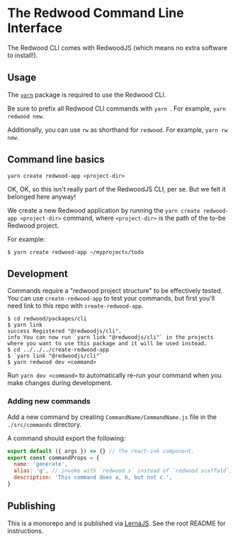 # The Redwood Command Line Interface

The Redwood CLI comes with RedwoodJS (which means no extra software to install!).

## Usage

The [`yarn`](https://classic.yarnpkg.com/en/docs/install) package is required to use the Redwood CLI.

Be sure to prefix all Redwood CLI commands with `yarn `. For example, `yarn redwood new`.

Additionally, you can use `rw` as shorthand for `redwood`. For example, `yarn rw new`.

## Command line basics

```terminal
yarn create redwood-app <project-dir>
```

OK, OK, so this isn't really part of the RedwoodJS CLI, per se. But we felt it belonged here anyway!

We create a new Redwood application by running the `yarn create redwood-app <project-dir>` command, where `<project-dir>` is the path of the to-be Redwood project.

For example:

```terminal
$ yarn create redwood-app ~/myprojects/todo
```

## Development

Commands require a "redwood project structure" to be effectively tested.
You can use `create-redwood-app` to test your commands, but first you'll need link
to this repo with `create-redwood-app`.

```terminal
$ cd redwood/packages/cli
$ yarn link
success Registered "@redwoodjs/cli".
info You can now run `yarn link "@redwoodjs/cli"` in the projects where you want to use this package and it will be used instead.
$ cd ../../../create-redwood-app
$ `yarn link "@redwoodjs/cli"`
$ yarn redwood dev <command>
```

Run `yarn dev <command>` to automatically re-run your command when you make changes
during development.

### Adding new commands

Add a new command by creating `CommandName/CommandName.js` file in the
`./src/commands` directory.

A command should export the following:

```js
export default ({ args }) => {} // The react-ink component.
export const commandProps = {
  name: 'generate',
  alias: 'g', // invoke with `redwood s` instead of `redwood scaffold`,
  description: 'This command does a, b, but not c.',
}
```

## Publishing

This is a monorepo and is published via [LernaJS](https://lerna.js.org/). See the root README for instructions.
